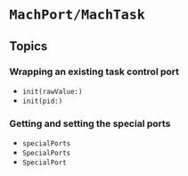 # ``MachPort/MachTask``

## Topics

### Wrapping an existing task control port

- ``init(rawValue:)``
- ``init(pid:)``

### Getting and setting the special ports

- ``specialPorts``
- ``SpecialPorts``
- ``SpecialPort``